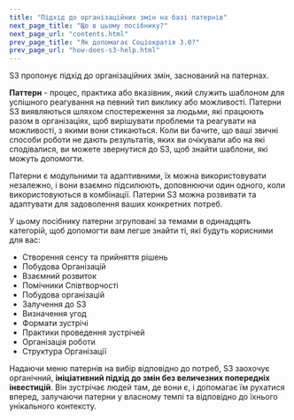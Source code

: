 ```yaml
---
title: "Підхід до організаційних змін на базі патернів"
next_page_title: "Що в цьому посібнику?"
next_page_url: "contents.html"
prev_page_title: "Як допомагає Соціократія 3.0?"
prev_page_url: "how-does-s3-help.html"
---
```



S3 пропонує підхід до організаційних змін, заснований на патернах.

**Паттерн** - процес, практика або вказівник, який служить шаблоном для успішного реагування на певний тип виклику або можливості. Патерни S3 виявляються шляхом спостереження за людьми, які працюють разом в організаціях, щоб вирішувати проблеми та реагувати на можливості, з якими вони стикаються. Коли ви бачите, що ваші звичні способи роботи не дають результатів, яких ви очікували або на які сподівалися, ви можете звернутися до S3, щоб знайти шаблони, які можуть допомогти.

Патерни є модульними та адаптивними, їх можна використовувати незалежно, і вони взаємно підсилюють, доповнюючи один одного, коли використовуються в комбінації. Патерни S3 можна розвивати та адаптувати для задоволення ваших конкретних потреб.

У цьому посібнику патерни згруповані за темами в одинадцять категорій, щоб допомогти вам легше знайти ті, які будуть корисними для вас:

- Створення сенсу та прийняття рішень
- Побудова Організацій
- Взаємний розвиток
- Помічники Співтворчості
- Побудова організацій
- Залучення до S3
- Визначення угод
- Формати зустрічі
- Практики проведення зустрічей
- Організація роботи
- Структура Організації

Надаючи меню патернів на вибір відповідно до потреб, S3 заохочує органічний, **ініціативний підхід до змін без величезних попередніх інвестицій**. Він зустрічає людей там, де вони є, і допомагає їм рухатися вперед, залучаючи патерни у власному темпі та відповідно до їхнього унікального контексту.